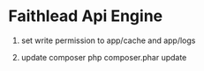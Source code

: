 Faithlead Api Engine
========================

1) set write permission to app/cache and app/logs

2) update composer
        php composer.phar update
